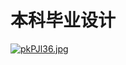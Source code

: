 # 本科毕业设计
[![pkPJl36.jpg](https://s21.ax1x.com/2024/04/26/pkPJl36.jpg)](https://imgse.com/i/pkPJl36)
